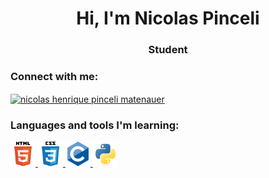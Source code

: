 <h1 align="center">Hi, I'm Nicolas Pinceli</h1>
<h3 align="center">Student</h3>

<!--
<div align="center">  
  <img width="49%" height="195px" src="https://github-readme-stats.vercel.app/api?username=npinceli&show_icons=true&count_private=true&hide_border=true&title_color=C83359&icon_color=C83359&text_color=c9d1d9&bg_color=0d1117" alt="Nicolas Pinceli github stats" /> 
  <img width="41%" height="195px" src="https://github-readme-stats.vercel.app/api/top-langs/?username=npinceli&layout=compact&hide_border=true&title_color=C83359&text_color=fff&bg_color=0d1117" />
</div>
-->

<!--6FDE7B-->

<h3 align="left">Connect with me:</h3>
<p align="left">
<a href="https://www.linkedin.com/in/nicolas-henrique-pinceli-matenauer-394349252/" target="blank"><img align="center" src="https://raw.githubusercontent.com/rahuldkjain/github-profile-readme-generator/master/src/images/icons/Social/linked-in-alt.svg" alt="nicolas henrique pinceli matenauer" height="30" width="40" /></a>
</p>

<h3 align="left">Languages and tools I'm learning:</h3>
<p align="left">
<a href="https://www.w3.org/html/" target="_blank" rel="noreferrer"> 
<img src="https://raw.githubusercontent.com/devicons/devicon/master/icons/html5/html5-original-wordmark.svg" alt="html5" width="40" height="40"/> </a> 
<a href="https://www.w3schools.com/css/" target="_blank" rel="noreferrer"> 
<img src="https://raw.githubusercontent.com/devicons/devicon/master/icons/css3/css3-original-wordmark.svg" alt="css3" width="40" height="40"/> </a>
<a href="https://www.cprogramming.com/" target="_blank" rel="noreferrer"> 
<img src="https://raw.githubusercontent.com/devicons/devicon/master/icons/c/c-original.svg" alt="c" width="40" height="40"/> </a> 
<a href="https://www.python.org" target="_blank" rel="noreferrer"> 
<img src="https://raw.githubusercontent.com/devicons/devicon/master/icons/python/python-original.svg" alt="python" width="40" height="40"/> </a> 
</p>

